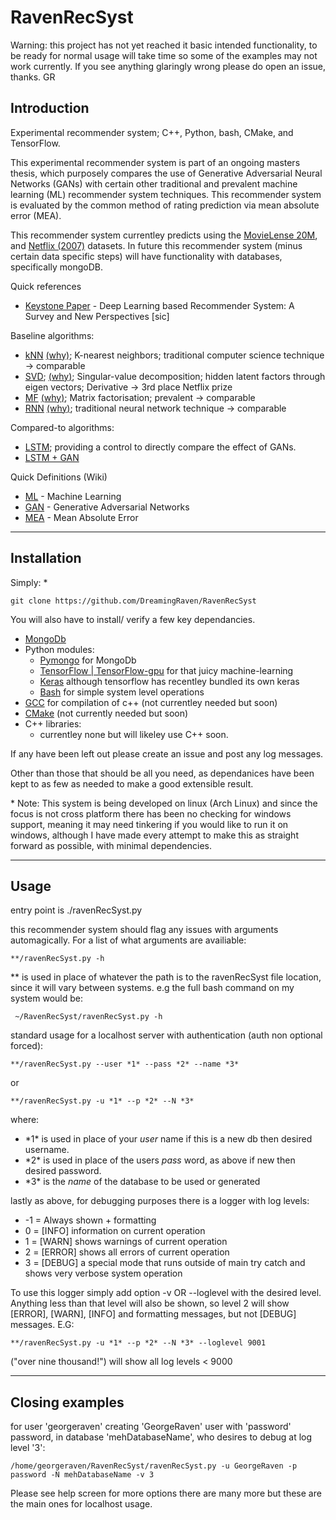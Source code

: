# RavenRecSyst

Warning: this project has not yet reached it basic intended functionality, to be ready for normal usage will take time so some of the examples may not work currently. If you see anything glaringly wrong please do open an issue, thanks. GR
## Introduction

Experimental recommender system; C++, Python, bash, CMake, and TensorFlow.

This experimental recommender system is part of an ongoing masters thesis, which purposely compares the use of
Generative Adversarial Neural Networks (GANs) with certain other traditional and prevalent machine learning (ML)
recommender system techniques. This recommender system is evaluated by the common method of rating prediction
via mean absolute error (MEA).

This recommender system currentley predicts using the [MovieLense 20M](https://grouplens.org/datasets/movielens/20m/),
 and [Netflix (2007)](https://www.kaggle.com/netflix-inc/netflix-prize-data) datasets. In future this recommender system
  (minus certain data specific steps) will have functionality with databases, specifically mongoDB.

Quick references
* [Keystone Paper](https://arxiv.org/pdf/1707.07435.pdf) -
Deep Learning based Recommender System: A Survey and New Perspectives [sic]

Baseline algorithms:
* [kNN](https://en.wikipedia.org/wiki/K-nearest_neighbors_algorithm)
[(why)](http://ieeexplore.ieee.org/document/5286031/?reload=true);
 K-nearest neighbors; traditional computer science technique -> comparable
* [SVD](https://en.wikipedia.org/wiki/Singular-value_decomposition);
[(why)](http://ieeexplore.ieee.org/document/5286031/?reload=true);
Singular-value decomposition; hidden latent factors through eigen vectors; Derivative -> 3rd place Netflix prize
* [MF](https://en.wikipedia.org/wiki/Matrix_decomposition)
[(why)](https://link.springer.com/content/pdf/10.1007%2Fs10115-018-1157-2.pdf);
Matrix factorisation; prevalent -> comparable
* [RNN](https://en.wikipedia.org/wiki/Recurrent_neural_network)
[(why)](https://arxiv.org/abs/1707.07435);
traditional neural network technique -> comparable

Compared-to algorithms:
* [LSTM](https://en.wikipedia.org/wiki/Long_short-term_memory); providing a control to directly compare the effect of GANs.
* [LSTM + GAN](https://arxiv.org/abs/1611.09904)

Quick Definitions (Wiki)
* [ML](https://en.wikipedia.org/wiki/Machine_learning) - Machine Learning
* [GAN](https://en.wikipedia.org/wiki/Generative_adversarial_network) - Generative Adversarial Networks
* [MEA](https://en.wikipedia.org/wiki/Mean_absolute_error) - Mean Absolute Error

---

## Installation

Simply: *
````
git clone https://github.com/DreamingRaven/RavenRecSyst
````
You will also have to install/ verify a few key dependancies.

* [MongoDb](https://www.mongodb.com/)
* Python modules:
    * [Pymongo](https://api.mongodb.com/python/current/) for MongoDb
    * [TensorFlow | TensorFlow-gpu](https://www.tensorflow.org/install/) for that juicy machine-learning
    * [Keras](https://github.com/keras-team/keras) although tensorflow has recentley bundled its own keras
    * [Bash](https://www.gnu.org/software/bash/) for simple system level operations
* [GCC](https://gcc.gnu.org/) for compilation of c++ (not currentley needed but soon)
* [CMake](https://cmake.org/) (not currently needed but soon)
* C++ libraries:
    * currentley none but will likeley use C++ soon.

If any have been left out please create an issue and post any log messages.

Other than those that should be all you need, as dependanices have been kept to as few as needed to make a good extensible result.


\* Note: This system is being developed on linux (Arch Linux) and since the focus is not cross platform there has been no checking for windows support, meaning it may need tinkering if you would like to run it on windows, although I have made every attempt to make this as straight forward as possible, with minimal dependencies.

---

## Usage

entry point is ./ravenRecSyst.py

this recommender system should flag any issues with arguments automagically. For a list of what arguments are availiable:
````
**/ravenRecSyst.py -h
````

** is used in place of whatever the path is to the ravenRecSyst file location, since it will vary between systems. e.g the full bash command on my system would be:
````
 ~/RavenRecSyst/ravenRecSyst.py -h
````

standard usage for a localhost server with authentication (auth non optional forced):
````
**/ravenRecSyst.py --user *1* --pass *2* --name *3*
````
or
````
**/ravenRecSyst.py -u *1* --p *2* --N *3*
````
where:
* \*1\* is used in place of your *user* name if this is a new db then desired username.
* \*2\* is used in place of the users *pass* word, as above if new then desired password.
* \*3\* is the *name* of the database to be used or generated

lastly as above, for debugging purposes there is a logger with log levels:
* -1 = Always shown + formatting
*  0 = [INFO] information on current operation
*  1 = [WARN] shows warnings of current operation
*  2 = [ERROR] shows all errors of current operation
*  3 = [DEBUG] a special mode that runs outside of main try catch and shows very verbose system operation

To use this logger simply add option -v OR --loglevel with the desired level. Anything less than that level will also be shown, so level 2 will show [ERROR], [WARN], [INFO] and formatting messages, but not [DEBUG] messages.
E.G:
````
**/ravenRecSyst.py -u *1* --p *2* --N *3* --loglevel 9001
````
("over nine thousand!") will show all log levels < 9000

---

## Closing examples
for user 'georgeraven' creating 'GeorgeRaven' user with 'password' password, in database 'mehDatabaseName', who desires to debug at log level '3':
````
/home/georgeraven/RavenRecSyst/ravenRecSyst.py -u GeorgeRaven -p password -N mehDatabaseName -v 3
````

Please see help screen for more options there are many more but these are the main ones for localhost usage.

